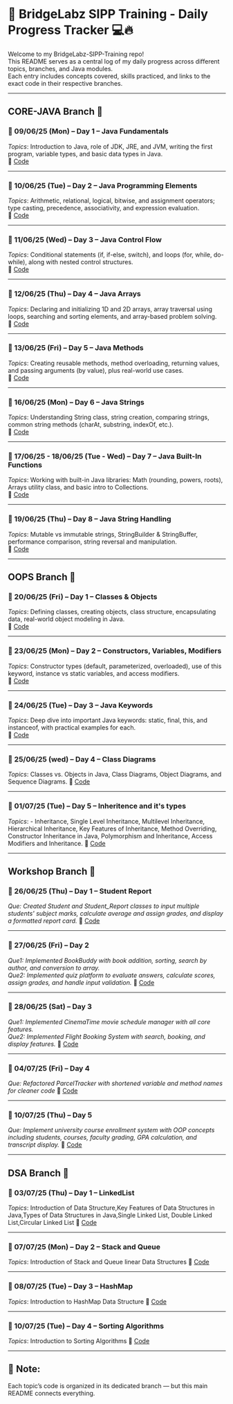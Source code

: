 # 🧠 BridgeLabz SIPP Training - Daily Progress Tracker 💻🔥

Welcome to my BridgeLabz-SIPP-Training repo!  
This README serves as a central log of my daily progress across different topics, branches, and Java modules.  
Each entry includes concepts covered, skills practiced, and links to the exact code in their respective branches.

---

## CORE-JAVA Branch 📂

### 📅 09/06/25 (Mon) – Day 1 – Java Fundamentals  
*Topics*: Introduction to Java, role of JDK, JRE, and JVM, writing the first program, variable types, and basic data types in Java.  
🔗 [Code](https://github.com/pulkitupadhay/BridgeLabz_SIPP-Training/tree/Core-Java/Practice_Problem)

---

### 📅 10/06/25 (Tue) – Day 2 – Java Programming Elements  
*Topics*: Arithmetic, relational, logical, bitwise, and assignment operators; type casting, precedence, associativity, and expression evaluation.  
🔗 [Code](https://github.com/pulkitupadhay/BridgeLabz_SIPP-Training/tree/Core-Java/Programming_Elements_Practices/src)

---

### 📅 11/06/25 (Wed) – Day 3 – Java Control Flow  
*Topics*: Conditional statements (if, if-else, switch), and loops (for, while, do-while), along with nested control structures.  
🔗 [Code](https://github.com/pulkitupadhay/BridgeLabz_SIPP-Training/tree/Core-Java/Java_Control_Flow/src)

---

### 📅 12/06/25 (Thu) – Day 4 – Java Arrays  
*Topics*: Declaring and initializing 1D and 2D arrays, array traversal using loops, searching and sorting elements, and array-based problem solving.  
🔗 [Code](https://github.com/pulkitupadhay/BridgeLabz_SIPP-Training/tree/Core-Java/Arrays_Practice_Problems/Arrays_Practice_Problems)

---

### 📅 13/06/25 (Fri) – Day 5 – Java Methods  
*Topics*: Creating reusable methods, method overloading, returning values, and passing arguments (by value), plus real-world use cases.  
🔗 [Code](https://github.com/pulkitupadhay/BridgeLabz_SIPP-Training/tree/Core-Java/Java_Methods/src)

---

### 📅 16/06/25 (Mon) – Day 6 – Java Strings  
*Topics*: Understanding String class, string creation, comparing strings, common string methods (charAt, substring, indexOf, etc.).  
🔗 [Code](https://github.com/pulkitupadhay/BridgeLabz_SIPP-Training/tree/Core-Java)

---

### 📅 17/06/25 - 18/06/25 (Tue - Wed) – Day 7 – Java Built-In Functions  
*Topics*: Working with built-in Java libraries: Math (rounding, powers, roots), Arrays utility class, and basic intro to Collections.  
🔗 [Code](https://github.com/pulkitupadhay/BridgeLabz_SIPP-Training/tree/Core-Java/BuiltIn_Funtions/src)

---

### 📅 19/06/25 (Thu) – Day 8 – Java String Handling  
*Topics*: Mutable vs immutable strings, StringBuilder & StringBuffer, performance comparison, string reversal and manipulation.  
🔗 [Code](https://github.com/pulkitupadhay/BridgeLabz_SIPP-Training/tree/Core-Java/Java_Strings/src/Strings)

---

## OOPS Branch 🧱

### 📅 20/06/25 (Fri) – Day 1 – Classes & Objects  
*Topics*: Defining classes, creating objects, class structure, encapsulating data, real-world object modeling in Java.  
🔗 [Code](https://github.com/pulkitupadhay/BridgeLabz_SIPP-Training/tree/OOPs/Class_And_objects/src/objects_and_class)

---

### 📅 23/06/25 (Mon) – Day 2 – Constructors, Variables, Modifiers  
*Topics*: Constructor types (default, parameterized, overloaded), use of this keyword, instance vs static variables, and access modifiers.  
🔗 [Code](https://github.com/pulkitupadhay/BridgeLabz_SIPP-Training/tree/OOPs/Java_Constructors/src/Constructor)

---

### 📅 24/06/25 (Tue) – Day 3 – Java Keywords  
*Topics*: Deep dive into important Java keywords: static, final, this, and instanceof, with practical examples for each.  
🔗 [Code](https://github.com/pulkitupadhay/BridgeLabz_SIPP-Training/tree/OOPs/Java_keywords_staticfinalthis/src/keyworddemo/staticfinalthis)

---

### 📅 25/06/25 (wed) – Day 4 – Class Diagrams  
*Topics*: Classes vs. Objects in Java, Class Diagrams, Object Diagrams, and Sequence Diagrams.
🔗 [Code](https://github.com/pulkitupadhay/BridgeLabz_SIPP-Training/tree/OOPs/OBJECT_ORIENTED_DESIGN_PRINCIPLES)

---

### 📅 01/07/25 (Tue) – Day 5 – Inheritence and it's types  
*Topics*: - Inheritance, Single Level Inheritance, Multilevel Inheritance, Hierarchical Inheritance, Key Features of Inheritance, Method Overriding, Constructor Inheritance in Java, Polymorphism and Inheritance, Access Modifiers and Inheritance.
🔗 [Code](https://github.com/pulkitupadhay/BridgeLabz_SIPP-Training/tree/OOPs/Java_Inheritence/src/Inheritence)


---

## Workshop Branch 🧱

### 📅 26/06/25 (Thu) – Day 1 – Student Report
*Que: Created Student and Student_Report classes to input multiple students' subject marks, calculate average and assign grades, and display a formatted report card.*
🔗 [Code](https://github.com/pulkitupadhay/BridgeLabz_SIPP-Training/tree/Workshop/Workshop/src/Day_1)

---

### 📅 27/06/25 (Fri) – Day 2
*Que1: Implemented BookBuddy with book addition, sorting, search by author, and conversion to array.*                                                                        
*Que2: Implemented quiz platform to evaluate answers, calculate scores, assign grades, and handle input validation.*
🔗 [Code](https://github.com/pulkitupadhay/BridgeLabz_SIPP-Training/tree/Workshop/Workshop/src/Day_2)

---

### 📅 28/06/25 (Sat) – Day 3
*Que1: Implemented CinemaTime movie schedule manager with all core features.*                                                                                                
*Que2: Implemented Flight Booking System with search, booking, and display features.*
🔗 [Code](https://github.com/pulkitupadhay/BridgeLabz_SIPP-Training/tree/Workshop/Workshop/src/Day_3)

---

### 📅 04/07/25 (Fri) – Day 4
*Que: Refactored ParcelTracker with shortened variable and method names for cleaner code*
🔗 [Code](https://github.com/pulkitupadhay/BridgeLabz_SIPP-Training/tree/Workshop/Workshop/src/Day_4)

---

### 📅 10/07/25 (Thu) – Day 5
*Que: Implement university course enrollment system with OOP concepts including students, courses, faculty grading, GPA calculation, and transcript display.*
🔗 [Code]([https://github.com/pulkitupadhay/BridgeLabz_SIPP-Training/tree/Workshop/Workshop/src/Day_4](https://github.com/pulkitupadhay/BridgeLabz_SIPP-Training/tree/Workshop/Workshop/src/Day_5))

---

## DSA Branch 📂

### 📅 03/07/25 (Thu) – Day 1 – LinkedList  
*Topics*: Introduction of Data Structure,Key Features of Data Structures in Java,Types of Data Structures in Java,Single Linked List, Double Linked List,Circular Linked List
🔗 [Code](https://github.com/pulkitupadhay/BridgeLabz_SIPP-Training/tree/DSA/LINKED_LISTS)

---

### 📅 07/07/25 (Mon) – Day 2 – Stack and Queue  
*Topics*: Introduction of Stack and Queue linear Data Structures
🔗 [Code](https://github.com/pulkitupadhay/BridgeLabz_SIPP-Training/tree/DSA/Stack_Queue_HashMap)

---

### 📅 08/07/25 (Tue) – Day 3 – HashMap  
*Topics*: Introduction to HashMap Data Structure
🔗 [Code](https://github.com/pulkitupadhay/BridgeLabz_SIPP-Training/tree/DSA/Stack_Queue_HashMap)

---

### 📅 10/07/25 (Tue) – Day 4 – Sorting Algorithms  
*Topics*: Introduction to Sorting Algorithms
🔗 [Code](https://github.com/pulkitupadhay/BridgeLabz_SIPP-Training/tree/DSA/Java_Sorting_Algo/src/Sorting_Algorithms)

---

## 📝 Note:
Each topic’s code is organized in its dedicated branch — but this main README connects everything.
